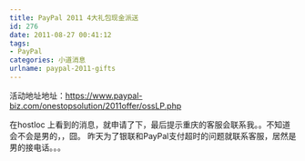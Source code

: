 ```yaml
---
title: PayPal 2011 4大礼包现金派送
id: 276
date: 2011-08-27 00:41:12
tags:
- PayPal
categories: 小道消息
urlname: paypal-2011-gifts
---
```



活动地址地址：https://www.paypal-biz.com/onestopsolution/2011offer/ossLP.php

在hostloc 上看到的消息，就申请了下，最后提示重庆的客服会联系我。。不知道会不会是男的，，囧。 昨天为了银联和PayPal支付超时的问题就联系客服，居然是男的接电话。。。
